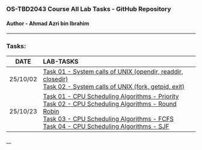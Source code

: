 ###  OS-TBD2043 Course All Lab Tasks - GitHub Repository
#### Author - Ahmad Azri bin Ibrahim

___

### Tasks:
|   DATE   | LAB-TASKS                                                                                                                                                                                                                                                                                                                                                                                                                                                                                                                                                                                          |
|:--------:|:---------------------------------------------------------------------------------------------------------------------------------------------------------------------------------------------------------------------------------------------------------------------------------------------------------------------------------------------------------------------------------------------------------------------------------------------------------------------------------------------------------------------------------------------------------------------------------------------------|
| 25/10/02 | [Task 01 - System calls of UNIX (opendir, readdir, closedir)](25_10_02-Task1-2/task_1.c)  <br/>[Task 02 - System calls of UNIX (fork, getpid, exit)](25_10_02-Task1-2/task_2.c)|
| 25/10/23 | [Task 01 - CPU Scheduling Algorithms - Priority](25_10_23-Task1-2-3-4/task_1.c) <br/>[Task 02 - CPU Scheduling Algorithms - Round Robin](25_10_23-Task1-2-3-4/task_2.c) <br/>[Task 03 - CPU Scheduling Algorithms - FCFS](25_10_23-Task1-2-3-4/task_3.c) <br/>[Task 04 - CPU Scheduling Algorithms - SJF](25_10_23-Task1-2-3-4/task_4.c)|
__
